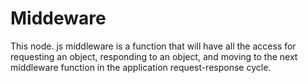 # Middeware
This node. js middleware  is a function that will have all the access for requesting an object, responding to an object, and moving to the next middleware function in the application request-response cycle.
